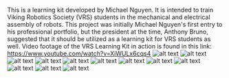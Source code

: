 This is a learning kit developed by Michael Nguyen. It is intended to train Viking Robotics
Society (VRS) students in the mechanical and electrical assembly of robots. This project was initially
Michael Nguyen's first entry to his professional portfolio, but the president at the time, Anthony
Bruno, suggested that it should be utilized as a learning kit for VRS students as well.
Video footage of the VRS Learning Kit in action is found in this link: https://www.youtube.com/watch?v=XiWULx6cqs4
![alt text](https://github.com/pdx-robotics/VRS-Learning-Kit/blob/main/photos/SWview1.png) 
![alt text](https://github.com/pdx-robotics/VRS-Learning-Kit/blob/main/photos/realView1.jpg)
![alt text](https://github.com/pdx-robotics/VRS-Learning-Kit/blob/main/photos/SWview2.png)
![alt text](https://github.com/pdx-robotics/VRS-Learning-Kit/blob/main/photos/realView2.jpg)
![alt text](https://github.com/pdx-robotics/VRS-Learning-Kit/blob/main/photos/SWview3.png)
![alt text](https://github.com/pdx-robotics/VRS-Learning-Kit/blob/main/photos/realView3.jpg)
![alt text](https://github.com/pdx-robotics/VRS-Learning-Kit/blob/main/photos/SWview4.png)
![alt text](https://github.com/pdx-robotics/VRS-Learning-Kit/blob/main/photos/realView4.jpg)
![alt text](https://github.com/pdx-robotics/VRS-Learning-Kit/blob/main/photos/SWview5.png)
![alt text](https://github.com/pdx-robotics/VRS-Learning-Kit/blob/main/photos/realView5.jpg)
![alt text](https://github.com/pdx-robotics/VRS-Learning-Kit/blob/main/photos/SWview6.png)
![alt text](https://github.com/pdx-robotics/VRS-Learning-Kit/blob/main/photos/realView6.jpg)
